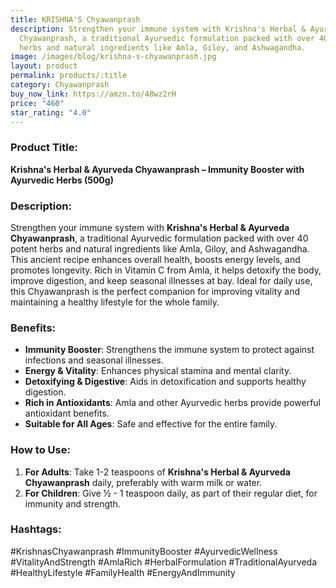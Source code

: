 ```yaml
---
title: KRISHNA'S Chyawanprash
description: Strengthen your immune system with Krishna's Herbal & Ayurveda
  Chyawanprash, a traditional Ayurvedic formulation packed with over 40 potent
  herbs and natural ingredients like Amla, Giloy, and Ashwagandha.
image: /images/blog/krishna-s-chyawanprash.jpg
layout: product
permalink: products/:title
category: Chyawanprash
buy_now_link: https://amzn.to/48wz2rH
price: "460"
star_rating: "4.0"
---
```

### Product Title:
**Krishna's Herbal & Ayurveda Chyawanprash – Immunity Booster with Ayurvedic Herbs (500g)**

### Description:
Strengthen your immune system with **Krishna's Herbal & Ayurveda Chyawanprash**, a traditional Ayurvedic formulation packed with over 40 potent herbs and natural ingredients like Amla, Giloy, and Ashwagandha. This ancient recipe enhances overall health, boosts energy levels, and promotes longevity. Rich in Vitamin C from Amla, it helps detoxify the body, improve digestion, and keep seasonal illnesses at bay. Ideal for daily use, this Chyawanprash is the perfect companion for improving vitality and maintaining a healthy lifestyle for the whole family.

### Benefits:
- **Immunity Booster**: Strengthens the immune system to protect against infections and seasonal illnesses.
- **Energy & Vitality**: Enhances physical stamina and mental clarity.
- **Detoxifying & Digestive**: Aids in detoxification and supports healthy digestion.
- **Rich in Antioxidants**: Amla and other Ayurvedic herbs provide powerful antioxidant benefits.
- **Suitable for All Ages**: Safe and effective for the entire family.

### How to Use:
1. **For Adults**: Take 1-2 teaspoons of **Krishna's Herbal & Ayurveda Chyawanprash** daily, preferably with warm milk or water.
2. **For Children**: Give ½ - 1 teaspoon daily, as part of their regular diet, for immunity and strength.

### Hashtags:
#KrishnasChyawanprash #ImmunityBooster #AyurvedicWellness #VitalityAndStrength #AmlaRich #HerbalFormulation #TraditionalAyurveda #HealthyLifestyle #FamilyHealth #EnergyAndImmunity
